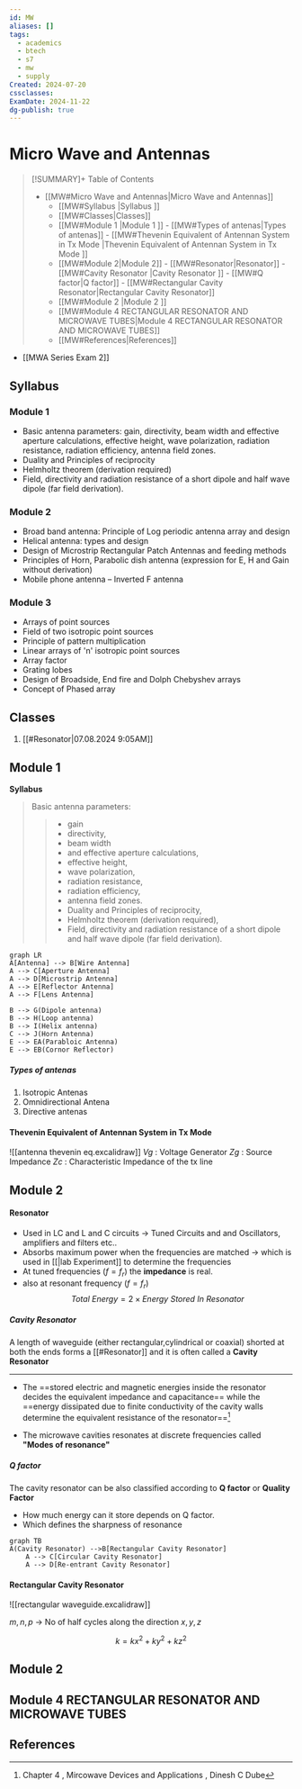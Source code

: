 ```yaml
---
id: MW
aliases: []
tags:
  - academics
  - btech
  - s7
  - mw
  - supply
Created: 2024-07-20
cssclasses:
ExamDate: 2024-11-22
dg-publish: true
---
```

# Micro Wave and Antennas

>[!SUMMARY]+ Table of Contents
>- [[MW#Micro Wave and Antennas|Micro Wave and Antennas]]
>    - [[MW#Syllabus |Syllabus ]]
>    - [[MW#Classes|Classes]]
>    - [[MW#Module 1 |Module 1 ]]
>                - [[MW#Types of antenas|Types of antenas]]
>            - [[MW#Thevenin Equivalent of Antennan System in Tx Mode |Thevenin Equivalent of Antennan System in Tx Mode ]]
>    - [[MW#Module 2|Module 2]]
>            - [[MW#Resonator|Resonator]]
>                - [[MW#Cavity Resonator |Cavity Resonator ]]
>                - [[MW#Q factor|Q factor]]
>            - [[MW#Rectangular Cavity Resonator|Rectangular Cavity Resonator]]
>    - [[MW#Module 2 |Module 2 ]]
>    - [[MW#Module 4 RECTANGULAR RESONATOR AND MICROWAVE TUBES|Module 4 RECTANGULAR RESONATOR AND MICROWAVE TUBES]]
>    - [[MW#References|References]]


- [[MWA Series Exam 2]]

## Syllabus 

### Module 1

- Basic antenna parameters: gain, directivity, beam width and effective aperture calculations, effective height, wave polarization, radiation resistance, radiation efficiency, antenna field zones.
- Duality and Principles of reciprocity
- Helmholtz theorem (derivation required)
- Field, directivity and radiation resistance of a short dipole and half wave dipole (far field derivation).

### Module 2

- Broad band antenna: Principle of Log periodic antenna array and design
- Helical antenna: types and design
- Design of Microstrip Rectangular Patch Antennas and feeding methods
- Principles of Horn, Parabolic dish antenna (expression for E, H and Gain without derivation)
- Mobile phone antenna – Inverted F antenna

### Module 3

- Arrays of point sources
- Field of two isotropic point sources
- Principle of pattern multiplication
- Linear arrays of 'n' isotropic point sources
- Array factor
- Grating lobes
- Design of Broadside, End fire and Dolph Chebyshev arrays
- Concept of Phased array

## Classes
1. [[#Resonator|07.08.2024 9:05AM]]

## Module 1 

**Syllabus**
> Basic antenna parameters:
> >
> > - gain
> > - directivity,
> > - beam width
> > - and effective aperture calculations,
> > - effective height,
> > - wave polarization,
> > - radiation resistance,
> > - radiation efficiency,
> > - antenna field zones.
> > - Duality and Principles of reciprocity,
> > - Helmholtz theorem (derivation required),
> > - Field, directivity and radiation resistance of a short dipole and half wave dipole (far field derivation).

```mermaid
graph LR 
A[Antenna] --> B[Wire Antenna] 
A --> C[Aperture Antenna]
A --> D[Microstrip Antenna]
A --> E[Reflector Antenna]
A --> F[Lens Antenna]

B --> G(Dipole antenna)
B --> H(Loop antenna)
B --> I(Helix antenna)
C --> J(Horn Antenna)
E --> EA(Parabloic Antenna)
E --> EB(Cornor Reflector)

```

##### Types of antenas

1. Isotropic Antenas
2. Omnidirectional Antena
3. Directive antenas

#### Thevenin Equivalent of Antennan System in Tx Mode 

![[antenna thevenin eq.excalidraw]]
$Vg$ : Voltage Generator 
$Zg$ : Source Impedance 
$Zc$ : Characteristic Impedance of the tx line

## Module 2

#### Resonator
- Used in LC and L and C circuits -> Tuned Circuits and and Oscillators, amplifiers and filters etc..
- Absorbs maximum power when the frequencies are matched -> which is used in [[|lab Experiment]] to determine the frequencies
- At tuned frequencies ($f=f_r$) the **impedance** is real.
- also at resonant frequency ($f = f_r$)
  $$
  Total \ Energy = 2 \times Energy \ Stored \ In \ Resonator
  $$

##### Cavity Resonator 
A length of waveguide (either rectangular,cylindrical or coaxial) shorted at both the ends forms a [[#Resonator]] and it is often called a **Cavity Resonator**

---

- The ==stored electric and magnetic energies inside the resonator decides the equivalent impedance and capacitance== while the ==energy dissipated due to finite conductivity of the cavity walls determine the equivalent resistance of the resonator==[^1]

- The microwave cavities resonates at discrete frequencies called **"Modes of resonance"** 
##### Q factor
The cavity resonator can be also classified according to **Q factor** or **Quality Factor**

- How much energy can it store depends on Q factor.
- Which defines the sharpness of resonance

```mermaid
graph TB
A(Cavity Resonator) -->B[Rectangular Cavity Resonator]
    A --> C[Circular Cavity Resonator]
    A --> D[Re-entrant Cavity Resonator]

```

#### Rectangular Cavity Resonator

![[rectangular waveguide.excalidraw]]

$m,n,p$ -> No of half cycles along the direction $x,y,z$

$$
k = kx^{2}+ ky^{2}+ kz^2
$$

## Module 2 

## Module 4 RECTANGULAR RESONATOR AND MICROWAVE TUBES

## References

[^1]: Chapter 4 , Mircowave Devices and Applications , Dinesh C Dube
